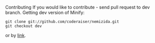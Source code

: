 Contributing
If you would like to contribute - send pull request to dev branch. Getting dev version of Minify:

    git clone git://github.com/coderaiser/nemizida.git
    git checkout dev

or by [link](https://github.com/coderaiser/nemizida/tree/dev).